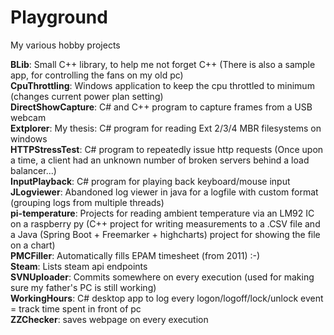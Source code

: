 # Playground
My various hobby projects

<strong>BLib</strong>: Small C++ library, to help me not forget C++ (There is also a sample app, for controlling the fans on my old pc)<BR/>
<strong>CpuThrottling</strong>: Windows application to keep the cpu throttled to minimum (changes current power plan setting)<BR/>
<strong>DirectShowCapture</strong>: C# and C++ program to capture frames from a USB webcam<BR/>
<strong>Extplorer</strong>: My thesis: C# program for reading Ext 2/3/4 MBR filesystems on windows<BR/>
<strong>HTTPStressTest</strong>: C# program to repeatedly issue http requests (Once upon a time, a client had an unknown number of broken servers behind a load balancer...)<BR/>
<strong>InputPlayback</strong>: C# program for playing back keyboard/mouse input<BR/>
<strong>JLogviewer</strong>: Abandoned log viewer in java for a logfile with custom format (grouping logs from multiple threads)<BR/>
<strong>pi-temperature</strong>: Projects for reading ambient temperature via an LM92 IC on a raspberry py (C++ project for writing measurements to a .CSV file and a Java (Spring Boot + Freemarker + highcharts) project for showing the file on a chart)<BR/>
<strong>PMCFiller</strong>: Automatically fills EPAM timesheet (from 2011) :-)<BR/>
<strong>Steam</strong>: Lists steam api endpoints<BR/>
<strong>SVNUploader</strong>: Commits somewhere on every execution (used for making sure my father's PC is still working)<BR/>
<strong>WorkingHours</strong>: C# desktop app to log every logon/logoff/lock/unlock event = track time spent in front of pc<BR/>
<strong>ZZChecker</strong>: saves webpage on every execution<BR/>
